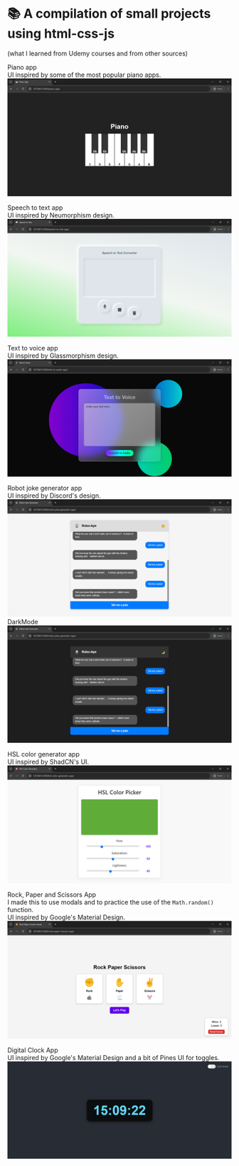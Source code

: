 # 📚 A compilation of small projects using html-css-js 
(what I learned from Udemy courses and from other sources)

Piano app  
UI inspired by some of the most popular piano apps.
![piano-app ](https://github.com/max31337/html-css-js/blob/main/project-images/piano-app.png?raw=true)

Speech to text app  
UI inspired by Neumorphism design.
![speech-to-text-app ](https://github.com/max31337/html-css-js/blob/main/project-images/speech-to-text-app.png?raw=true)

Text to voice app  
UI inspired by Glassmorphism design.  
![text-to-voice-app ](https://github.com/max31337/html-css-js/blob/main/project-images/text-to-voice-app.png?raw=true)

Robot joke generator app  
UI inspired by Discord's design.
![robot-joke-generator-app ](https://github.com/max31337/html-css-js/blob/main/project-images/robot-joke-generator-app.png?raw=true)
DarkMode
![robot-joke-generator(dark-mode)-app ](https://github.com/max31337/html-css-js/blob/main/project-images/robot-joke-generator(dark-mode)-app.png?raw=true)

HSL color generator app  
UI inspired by ShadCN's UI.
![hsl-color-generator-app ](https://github.com/max31337/html-css-js/blob/main/project-images/hsl-color-generator-app.png?raw=true)

Rock, Paper and Scissors App  
I made this to use modals and to practice the use of the `Math.random()` function.  
UI inspired by Google's Material Design.
![rock-paper-scissors-app ](https://github.com/max31337/html-css-js/blob/main/project-images/rock-paper-scissors-app.png?raw=true)


Digital Clock App  
UI inspired by Google's Material Design and a bit of Pines UI for toggles.
![digital-clock-app ](https://github.com/max31337/html-css-js/blob/main/project-images/digital-clock-app.png?raw=true)
